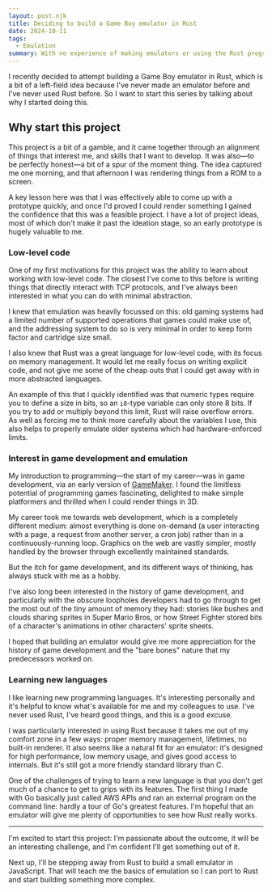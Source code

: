 ```yaml
---
layout: post.njk
title: Deciding to build a Game Boy emulator in Rust
date: 2024-10-11
tags:
  - Emulation
summary: With no experience of making emulators or using the Rust programming language, why I decided to make a Game Boy emulator in Rust
---
```


I recently decided to attempt building a Game Boy emulator in Rust, which is a bit of a left-field idea because I've never made an emulator before and I've never used Rust before. So I want to start this series by talking about why I started doing this.

## Why start this project

This project is a bit of a gamble, and it came together through an alignment of things that interest me, and skills that I want to develop. It was also—to be perfectly honest—a bit of a spur of the moment thing. The idea captured me one morning, and that afternoon I was rendering things from a ROM to a screen.

A key lesson here was that I was effectively able to come up with a prototype quickly, and once I'd proved I could render something I gained the confidence that this was a feasible project. I have a lot of project ideas, most of which don't make it past the ideation stage, so an early prototype is hugely valuable to me.

### Low-level code

One of my first motivations for this project was the ability to learn about working with low-level code. The closest I've come to this before is writing things that directly interact with TCP protocols, and I've always been interested in what you can do with minimal abstraction.

I knew that emulation was heavily focussed on this: old gaming systems had a limited number of supported operations that games could make use of, and the addressing system to do so is very minimal in order to keep form factor and cartridge size small.

I also knew that Rust was a great language for low-level code, with its focus on memory management. It would let me really focus on writing explicit code, and not give me some of the cheap outs that I could get away with in more abstracted languages.

An example of this that I quickly identified was that numeric types require you to define a size in bits, so an `i8`-type variable can only store 8 bits. If you try to add or multiply beyond this limit, Rust will raise overflow errors. As well as forcing me to think more carefully about the variables I use, this also helps to properly emulate older systems which had hardware-enforced limits.

### Interest in game development and emulation

My introduction to programming—the start of my career—was in game development, via an early version of [GameMaker](https://gamemaker.io/). I found the limitless potential of programming games fascinating, delighted to make simple platformers and thrilled when I could render things in 3D.

My career took me towards web development, which is a completely different medium: almost everything is done on-demand (a user interacting with a page, a request from another server, a cron job) rather than in a continuously-running loop. Graphics on the web are vastly simpler, mostly handled by the browser through excellently maintained standards.

But the itch for game development, and its different ways of thinking, has always stuck with me as a hobby.

I've also long been interested in the history of game development, and particularly with the obscure loopholes developers had to go through to get the most out of the tiny amount of memory they had: stories like bushes and clouds sharing sprites in Super Mario Bros, or how Street Fighter stored bits of a character's animations in other characters' sprite sheets.

I hoped that building an emulator would give me more appreciation for the history of game development and the "bare bones" nature that my predecessors worked on.

### Learning new languages

I like learning new programming languages. It's interesting personally and it's helpful to know what's available for me and my colleagues to use. I've never used Rust, I've heard good things, and this is a good excuse.

I was particularly interested in using Rust because it takes me out of my comfort zone in a few ways: proper memory management, lifetimes, no built-in renderer. It also seems like a natural fit for an emulator: it's designed for high performance, low memory usage, and gives good access to internals. But it's still got a more friendly standard library than C.

One of the challenges of trying to learn a new language is that you don't get much of a chance to get to grips with its features. The first thing I made with Go basically just called AWS APIs and ran an external program on the command line: hardly a tour of Go's greatest features. I'm hopeful that an emulator will give me plenty of opportunities to see how Rust really works.

---

I'm excited to start this project: I'm passionate about the outcome, it will be an interesting challenge, and I'm confident I'll get something out of it.

Next up, I'll be stepping away from Rust to build a small emulator in JavaScript. That will teach me the basics of emulation so I can port to Rust and start building something more complex.
